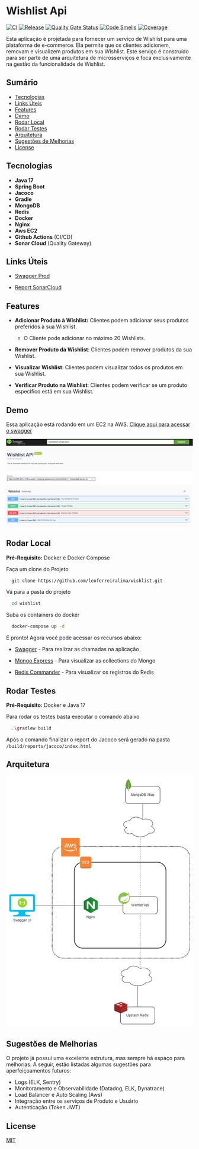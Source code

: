
# Wishlist Api
[![CI](https://github.com/leoferreiralima/wishlist/actions/workflows/ci.yaml/badge.svg)](https://github.com/leoferreiralima/wishlist/actions/workflows/ci.yaml)
[![Release](https://github.com/leoferreiralima/wishlist/actions/workflows/release.yml/badge.svg)](https://github.com/leoferreiralima/wishlist/actions/workflows/release.yml)
[![Quality Gate Status](https://sonarcloud.io/api/project_badges/measure?project=leoferreiralima_wishlist&metric=alert_status)](https://sonarcloud.io/summary/new_code?id=leoferreiralima_wishlist)
[![Code Smells](https://sonarcloud.io/api/project_badges/measure?project=leoferreiralima_wishlist&metric=code_smells)](https://sonarcloud.io/summary/new_code?id=leoferreiralima_wishlist)
[![Coverage](https://sonarcloud.io/api/project_badges/measure?project=leoferreiralima_wishlist&metric=coverage)](https://sonarcloud.io/summary/new_code?id=leoferreiralima_wishlist)

Esta aplicação é projetada para fornecer um serviço de Wishlist para uma plataforma de e-commerce. Ela permite que os clientes adicionem, removam e visualizem produtos em sua Wishlist. Este serviço é construído para ser parte de uma arquitetura de microsserviços e foca exclusivamente na gestão da funcionalidade de Wishlist.

## Sumário
- [Tecnologias](#tecnologias)
- [Links Úteis](#links-úteis)
- [Features](#features)
- [Demo](#demo)
- [Rodar Local](#rodar-local)
- [Rodar Testes](#rodar-testes)
- [Arquitetura](#arquitetura)
- [Sugestões de Melhorias](#sugestões-de-melhorias)
- [License](#license)

## Tecnologias

- **Java 17**
- **Spring Boot**
- **Jacoco**
- **Gradle**
- **MongoDB**
- **Redis**
- **Docker**
- **Nginx**
- **Aws EC2**
- **Github Actions** (CI/CD)
- **Sonar Cloud** (Quality Gateway)


## Links Úteis

- [Swagger Prod](http://ec2-54-233-4-106.sa-east-1.compute.amazonaws.com/wishlist/v1/swagger-ui/index.html)

- [Report SonarCloud](https://sonarcloud.io/summary/overall?id=leoferreiralima_wishlist)

## Features

- **Adicionar Produto à Wishlist:** Clientes podem adicionar seus produtos preferidos à sua Wishlist.
    - O Cliente pode adicionar no máximo 20 Wishlists.

- **Remover Produto da Wishlist**: Clientes podem remover produtos da sua Wishlist.

- **Visualizar Wishlist**: Clientes podem visualizar todos os produtos em sua Wishlist.


- **Verificar Produto na Wishlist**: Clientes podem verificar se um produto específico está em sua Wishlist.

## Demo

Essa aplicação está rodando em um EC2 na AWS. [Clique aqui para acessar o swagger](http://ec2-54-233-4-106.sa-east-1.compute.amazonaws.com/wishlist/v1/swagger-ui/index.html)

![Swagger](assets/swagger.png)


## Rodar Local

**Pré-Requisito:** Docker e Docker Compose

Faça um clone do Projeto

```bash
  git clone https://github.com/leoferreiralima/wishlist.git
```

Vá para a pasta do projeto

```bash
  cd wishlist
```

Suba os containers do docker

```bash
  docker-compose up -d
```

E pronto! Agora você pode acessar os recursos abaixo:

- [Swagger](http://localhost:8000/wishlist/v1/swagger-ui/index.html) - Para realizar as chamadas na aplicação

- [Mongo Express](http://localhost:8081) - Para visualizar as collections do Mongo

- [Redis Commander](http://localhost:8082) - Para visualizar os registros do Redis


## Rodar Testes

**Pré-Requisito:** Docker e Java 17

Para rodar os testes basta executar o comando abaixo

```bash
  .\gradlew build
```

Após o comando finalizar o report do Jacoco será gerado na pasta `/build/reports/jacoco/index.html`


## Arquitetura

![Arquitetura Wishlist Api](assets/arquitetura.png)
## Sugestões de Melhorias

O projeto já possui uma excelente estrutura, mas sempre há espaço para melhorias. A seguir, estão listadas algumas sugestões para aperfeiçoamentos futuros:

- Logs (ELK, Sentry)
- Monitoramento e Observabilidade (Datadog, ELK, Dynatrace)
- Load Balancer e Auto Scaling (Aws)
- Integração entre os serviços de Produto e Usuário
- Autenticação (Token JWT)


## License

[MIT](https://choosealicense.com/licenses/mit/)

